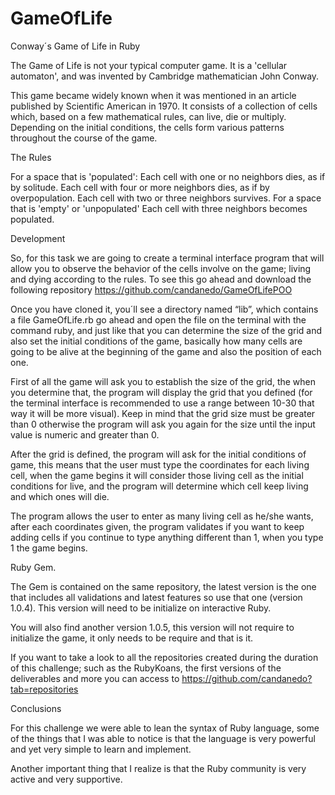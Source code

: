 # GameOfLife
Conway´s Game of Life in Ruby
The Game of Life is not your typical computer game. It is a 'cellular automaton', and was invented by Cambridge mathematician John Conway.
This game became widely known when it was mentioned in an article published by Scientific American in 1970. It consists of a collection of cells which, based on a few mathematical rules, can live, die or multiply. Depending on the initial conditions, the cells form various patterns throughout the course of the game.
The Rules
For a space that is 'populated':Each cell with one or no neighbors dies, as if by solitude.Each cell with four or more neighbors dies, as if by overpopulation.Each cell with two or three neighbors survives.For a space that is 'empty' or 'unpopulated'Each cell with three neighbors becomes populated.Development
So, for this task we are going to create a terminal interface program that will allow you to observe the behavior of the cells involve on the game; living and dying according to the rules. To see this go ahead and download the following repository https://github.com/candanedo/GameOfLifePOO
Once you have cloned it, you´ll see a directory named “lib”, which contains a file GameOfLife.rb go ahead and open the file on the terminal with the command ruby, and just like that you can determine the size of the grid and also set the initial conditions of the game, basically how many cells are going to be alive at the beginning of the game and also the position of each one.
First of all the game will ask you to establish the size of the grid, the when you determine that, the program will display the grid that you defined (for the terminal interface is recommended to use a range between 10-30 that way it will be more visual). Keep in mind that the grid size must be greater than 0 otherwise the program will ask you again for the size until the input value is numeric and greater than 0.
 After the grid is defined, the program will ask for the initial conditions of game, this means that the user must type the coordinates for each living cell, when the game begins it will consider those living cell as the initial conditions for live, and the program will determine which cell keep living and which ones will die.
The program allows the user to enter as many living cell as he/she wants, after each coordinates given, the program validates if you want to keep adding cells if you continue to type anything different than 1, when you type 1 the game begins.Ruby Gem.
The Gem is contained on the same repository, the latest version is the one that includes all validations and latest features so use that one (version 1.0.4). This version will need to be initialize on interactive Ruby. You will also find another version 1.0.5, this version will not require to initialize the game, it only needs to be require and that is it. If you want to take a look to all the repositories created during the duration of this challenge; such as the RubyKoans, the first versions of the deliverables and more you can access to https://github.com/candanedo?tab=repositories
Conclusions
For this challenge we were able to lean the syntax of Ruby language, some of the things that I was able to notice is that the language is very powerful and yet very simple to learn and implement. 
Another important thing that I realize is that the Ruby community is very active and very supportive.